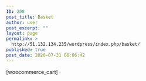 ```yaml
---
ID: 208
post_title: Basket
author: user
post_excerpt: ""
layout: page
permalink: >
  http://51.132.134.235/wordpress/index.php/basket/
published: true
post_date: 2020-07-31 08:06:42
---
```

<!-- wp:shortcode -->[woocommerce_cart]<!-- /wp:shortcode -->